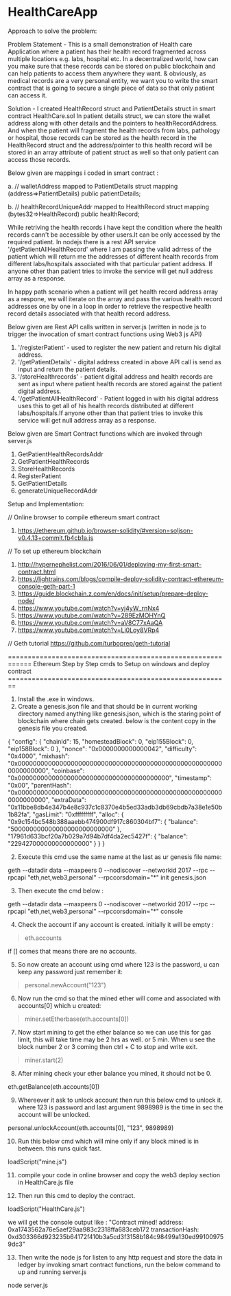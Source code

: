 # HealthCareApp

Approach to solve the problem:

Problem Statement - This is a small demonstration of Health care Application where a patient has their health record fragmented across multiple locations e.g. labs, hospital etc. In a decentralized world, how can you make sure that these records can be stored on public blockchain and can help patients to access them anywhere they want. & obviously, as medical records are a very personal entity, we want you to write the smart contract that is going to secure a single piece of data so that only patient can access it.

Solution - I created HealthRecord struct and PatientDetails struct in smart contract HealthCare.sol 
In patient details struct, we can store the wallet address along with other details and the pointers to healthRecordAddress. And when the patient will fragment the health records from labs, pathology or hospital, 
those records can be stored as the health record in the HealthRecord struct and the address/pointer to this health record will be stored in an array attribute of patient struct as well so that only patient can access those records.

Below given are mappings i coded in smart contract :

a. // walletAddress mapped to PatientDetails struct
    mapping (address=>PatientDetails) public patientDetails;
		
b. // healthRecordUniqueAddr mapped to HealthRecord struct
    mapping (bytes32=>HealthRecord) public healthRecord;

While retriving the health records i have kept the condition where the health records cann't be accessible by other users.It can be only accessed by the required patient. In nodejs there is a rest API service '/getPatientAllHealthRecord' where I am passing the valid adrress of the patient which will return me the addresses of different health records from different labs/hospitals associated with that particular patient address. If anyone other than patient tries to invoke the service will get null address array as a response. 

In happy path scenario when a patient will get health record address array as a respone, we will iterate on the array and pass the various health record addresses one by one in a loop in order to retrieve the respective health record details associated with that health record address. 

Below given are Rest API calls written in server.js (written in node js to trigger the invocation of smart contract functions using Web3 js API)

1. '/registerPatient' - used to register the new patient and return his digital address.
2. '/getPatientDetails' - digital address created in above API call is send as input and return the patient details.
3. '/storeHealthrecords' - patient digital address and health records are sent as input where patient health records are stored against the patient digital address.
4. '/getPatientAllHealthRecord' - Patient logged in with his digital address uses this to get all of his health records distributed at different labs/hospitals.If anyone other than that patient tries to invoke this service will get null address array as a response. 

Below given are Smart Contract functions which are invoked through server.js

1. GetPatientHealthRecordsAddr
2. GetPatientHealthRecords
3. StoreHealthRecords
4. RegisterPatient
5. GetPatientDetails
6. generateUniqueRecordAddr

Setup and Implementation:

// Online browser to compile ethereum smart contract
1. https://ethereum.github.io/browser-solidity/#version=soljson-v0.4.13+commit.fb4cb1a.js

// To set up ethereum blockchain

1. http://hypernephelist.com/2016/06/01/deploying-my-first-smart-contract.html
2. https://lightrains.com/blogs/compile-deploy-solidity-contract-ethereum-console-geth-part-1
3. https://guide.blockchain.z.com/en/docs/init/setup/prepare-deploy-node/
4. https://www.youtube.com/watch?v=yj4yW_rnNx4
5. https://www.youtube.com/watch?v=289EzMOHYnQ
6. https://www.youtube.com/watch?v=aV8C77xAaQA
7. https://www.youtube.com/watch?v=Li0Loy8VRp4

// Geth tutorial
https://github.com/turboprep/geth-tutorial

============================================================ Ethereum Step by Step cmds to Setup on windows and deploy contract  ========================================================
1. Install the .exe in windows.
2. Create a genesis.json file and that should be in current working directory named anything like genesis.json, which is the staring point of 
blockchain where chain gets created. below is the content copy in the genesis file you created. 

{
"config": {
        "chainId": 15,
        "homesteadBlock": 0,
        "eip155Block": 0,
        "eip158Block": 0
    },
  "nonce": "0x0000000000000042",
  "difficulty": "0x4000",
  "mixhash": "0x0000000000000000000000000000000000000000000000000000000000000000",
  "coinbase": "0x0000000000000000000000000000000000000000",
  "timestamp": "0x00",
  "parentHash": "0x0000000000000000000000000000000000000000000000000000000000000000",
  "extraData": "0x11bbe8db4e347b4e8c937c1c8370e4b5ed33adb3db69cbdb7a38e1e50b1b82fa",
  "gasLimit": "0xfffffffff",
  "alloc": {
    "0x9c154bc548b388aaebb474900df917c860304bf7": {
      "balance": "500000000000000000000000000"
    },
    "17961d633bcf20a7b029a7d94b7df4da2ec5427f": {
      "balance": "229427000000000000000"
    }
  }
}

2. Execute this cmd use the same name at the last as ur genesis file name:

geth --datadir data --maxpeers 0 --nodiscover --networkid 2017 --rpc --rpcapi "eth,net,web3,personal" --rpccorsdomain="*" init genesis.json

3. Then execute the cmd below :

geth --datadir data --maxpeers 0 --nodiscover --networkid 2017 --rpc --rpcapi "eth,net,web3,personal" --rpccorsdomain="*" console

4. Check the account if any account is created. initially it will be empty :

>eth.accounts

if [] comes that means there are no accounts.

5. So now create an account using cmd where 123 is the password, u can keep any password just remember it: 

>personal.newAccount("123")

6. Now run the cmd so that the mined ether will come and associated with accounts[0] which u created:
>miner.setEtherbase(eth.accounts[0])

7. Now start mining to get the ether balance so we can use this for gas limit, this will take time may be 2 hrs as well. or 5 min. When u see the block number 2 or 3 coming then ctrl + C to stop and write exit.

>miner.start(2)

8. After mining check your ether balance you mined, it should not be 0. 

eth.getBalance(eth.accounts[0])

9. Whereever it ask to unlock account then run this below cmd to unlock it. where 123 is password and last argument 9898989 is the time in sec the account will 
be unlocked.

personal.unlockAccount(eth.accounts[0], "123", 9898989)

10. Run this below cmd which will mine only if any block mined is in between. this runs quick fast.

loadScript("mine.js")

11. compile your code in online browser and copy the web3 deploy section in HealthCare.js file

12. Then run this cmd to deploy the contract.

loadScript("HealthCare.js")

we will get the console output like : 
"Contract mined! address: 0xa1743562a76e5aef29aa983c2318ffa683ceb172 transactionHash: 0xd303366d923235b64172f410b3a5cd3f3158b184c98499a130ed991009759dc3"

13. Then write the node js for listen to any http request and store the data in ledger by invoking smart contract functions, run the below command to up and running server.js

node server.js
